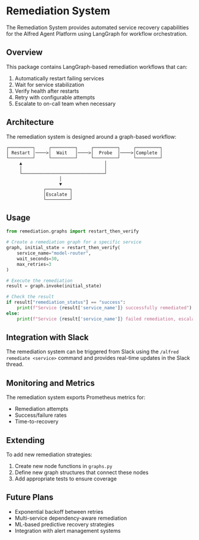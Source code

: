 # Remediation System

The Remediation System provides automated service recovery capabilities for the Alfred Agent Platform using LangGraph for workflow orchestration.

## Overview

This package contains LangGraph-based remediation workflows that can:

1. Automatically restart failing services
2. Wait for service stabilization
3. Verify health after restarts
4. Retry with configurable attempts
5. Escalate to on-call team when necessary

## Architecture

The remediation system is designed around a graph-based workflow:

```
┌─────────┐     ┌─────────┐     ┌─────────┐     ┌─────────┐
│ Restart │────>│  Wait   │────>│  Probe  │────>│Complete │
└─────────┘     └─────────┘     └─────────┘     └─────────┘
     ▲                               │               
     │                               │               
     └───────────────────────────────┘               
                    │                                
                    ▼                                
              ┌─────────┐                           
              │Escalate │                           
              └─────────┘                           
```

## Usage

```python
from remediation.graphs import restart_then_verify

# Create a remediation graph for a specific service
graph, initial_state = restart_then_verify(
    service_name="model-router",
    wait_seconds=30,
    max_retries=3
)

# Execute the remediation
result = graph.invoke(initial_state)

# Check the result
if result["remediation_status"] == "success":
    print(f"Service {result['service_name']} successfully remediated")
else:
    print(f"Service {result['service_name']} failed remediation, escalated to on-call")
```

## Integration with Slack

The remediation system can be triggered from Slack using the `/alfred remediate <service>` command and provides real-time updates in the Slack thread.

## Monitoring and Metrics

The remediation system exports Prometheus metrics for:
- Remediation attempts
- Success/failure rates
- Time-to-recovery

## Extending

To add new remediation strategies:
1. Create new node functions in `graphs.py`
2. Define new graph structures that connect these nodes
3. Add appropriate tests to ensure coverage

## Future Plans

- Exponential backoff between retries
- Multi-service dependency-aware remediation
- ML-based predictive recovery strategies
- Integration with alert management systems